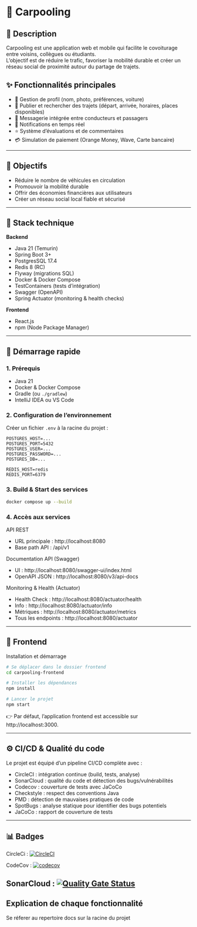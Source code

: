 # 🚗 Carpooling

## 📖 Description
Carpooling est une application web et mobile qui facilite le covoiturage entre voisins, collègues ou étudiants.  
L’objectif est de réduire le trafic, favoriser la mobilité durable et créer un réseau social de proximité autour du partage de trajets.

## ✨ Fonctionnalités principales
- 👤 Gestion de profil (nom, photo, préférences, voiture)
- 📍 Publier et rechercher des trajets (départ, arrivée, horaires, places disponibles)
- 💬 Messagerie intégrée entre conducteurs et passagers
- 🔔 Notifications en temps réel
- ⭐ Système d’évaluations et de commentaires
- 💳 Simulation de paiement (Orange Money, Wave, Carte bancaire)

---

## 🎯 Objectifs
- Réduire le nombre de véhicules en circulation
- Promouvoir la mobilité durable
- Offrir des économies financières aux utilisateurs
- Créer un réseau social local fiable et sécurisé

---

## 🧰 Stack technique

**Backend**
- Java 21 (Temurin)
- Spring Boot 3+
- PostgresSQL 17.4
- Redis 8 (RC)
- Flyway (migrations SQL)
- Docker & Docker Compose
- TestContainers (tests d’intégration)
- Swagger (OpenAPI)
- Spring Actuator (monitoring & health checks)

**Frontend**
- React.js
- npm (Node Package Manager)

---

## 🚀 Démarrage rapide

### 1. Prérequis
- Java 21
- Docker & Docker Compose
- Gradle (ou `./gradlew`)
- IntelliJ IDEA ou VS Code

### 2. Configuration de l’environnement
Créer un fichier `.env` à la racine du projet :
```env
POSTGRES_HOST=...
POSTGRES_PORT=5432
POSTGRES_USER=...
POSTGRES_PASSWORD=...
POSTGRES_DB=...

REDIS_HOST=redis
REDIS_PORT=6379
```

### 3. Build & Start des services

```bash
docker compose up --build
```


### 4. Accès aux services
API REST
- URL principale : http://localhost:8080
- Base path API : /api/v1

Documentation API (Swagger)
- UI : http://localhost:8080/swagger-ui/index.html
- OpenAPI JSON : http://localhost:8080/v3/api-docs

Monitoring & Health (Actuator)
- Health Check : http://localhost:8080/actuator/health
- Info : http://localhost:8080/actuator/info
- Métriques : http://localhost:8080/actuator/metrics
- Tous les endpoints : http://localhost:8080/actuator

---

## 🎨 Frontend

Installation et démarrage

```bash
# Se déplacer dans le dossier frontend
cd carpooling-frontend

# Installer les dépendances
npm install

# Lancer le projet
npm start
```
👉 Par défaut, l’application frontend est accessible sur http://localhost:3000.

---

## ⚙️ CI/CD & Qualité du code

Le projet est équipé d’un pipeline CI/CD complète avec :

- CircleCI : intégration continue (build, tests, analyse)
- SonarCloud : qualité du code et détection des bugs/vulnérabilités
- Codecov : couverture de tests avec JaCoCo
- Checkstyle : respect des conventions Java
- PMD : détection de mauvaises pratiques de code
- SpotBugs : analyse statique pour identifier des bugs potentiels
- JaCoCo : rapport de couverture de tests

---

## 📊 Badges

CircleCi : 
[![CircleCI](https://dl.circleci.com/status-badge/img/gh/Mouhamadou-Ahibou-DIALLO/carpooling/tree/master.svg?style=svg)](https://dl.circleci.com/status-badge/redirect/gh/Mouhamadou-Ahibou-DIALLO/carpooling/tree/master)

CodeCov :
[![codecov](https://codecov.io/gh/Mouhamadou-Ahibou-DIALLO/carpooling/graph/badge.svg?token=OY5CKMR8CB)](https://codecov.io/gh/Mouhamadou-Ahibou-DIALLO/carpooling)

SonarCloud :
[![Quality Gate Status](https://sonarcloud.io/api/project_badges/measure?project=checkout_organisation-diallo01&metric=alert_status)](https://sonarcloud.io/summary/new_code?id=checkout_organisation-diallo01)
---

## Explication de chaque fonctionnalité

Se réferer au repertoire docs sur la racine du projet


